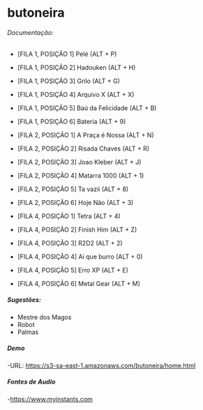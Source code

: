 # butoneira
###### Documentação:
	
- [FILA 1, POSIÇÃO 1] Pelé 					(ALT + P)		
- [FILA 1, POSIÇÃO 2] Hadouken 				(ALT + H)
- [FILA 1, POSIÇÃO 3] Grilo					(ALT + G)
- [FILA 1, POSIÇÃO 4] Arquivo X				(ALT + X)     	
- [FILA 1, POSIÇÃO 5] Baú da Felicidade		(ALT + B)		
- [FILA 1, POSIÇÃO 6] Bateria	  		  	(ALT + 9)		

- [FILA 2, POSIÇÃO 1] A Praça é Nossa	 	(ALT + N)		
- [FILA 2, POSIÇÃO 2] Risada Chaves			(ALT + R)
- [FILA 2, POSIÇÃO 3] Joao Kleber			(ALT + J)
- [FILA 2, POSIÇÃO 4] Matarra 1000 			(ALT + 1)
- [FILA 2, POSIÇÃO 5] Ta vazii 				(ALT + 8)
- [FILA 2, POSIÇÃO 6] Hoje Não				(ALT + 3)	

- [FILA 4, POSIÇÃO 1] Tetra					(ALT + 4)
- [FILA 4, POSIÇÃO 2] Finish Him			(ALT + Z)
- [FILA 4, POSIÇÃO 3] R2D2	 				(ALT + 2)
- [FILA 4, POSIÇÃO 4] Ai que burro			(ALT + 0)
- [FILA 4, POSIÇÃO 5] Erro XP				(ALT + E)
- [FILA 4, POSIÇÃO 6] Metal Gear			(ALT + M)

##### Sugestões:
- Mestre dos Magos
- Robot
- Palmas

##### Demo
-URL: https://s3-sa-east-1.amazonaws.com/butoneira/home.html

##### Fontes de Audio
-https://www.myinstants.com